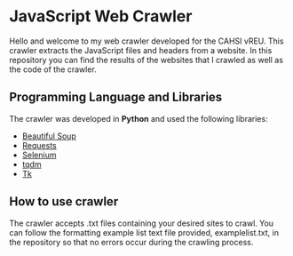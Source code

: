 # JavaScript Web Crawler

Hello and welcome to my web crawler developed for the CAHSI vREU. This crawler extracts the JavaScript files and headers from a website. In this repository you can
find the results of the websites that I crawled as well as the code of the crawler. 

## Programming Language and Libraries
The crawler was developed in **Python** and used the following libraries: 

- [Beautiful Soup](https://www.crummy.com/software/BeautifulSoup/bs4/doc/) 
- [Requests](https://requests.readthedocs.io/en/master/)
- [Selenium](https://selenium-python.readthedocs.io/)
- [tqdm](https://pypi.org/project/tqdm/)
- [Tk](https://docs.python.org/3/library/tk.html)


## How to use crawler
The crawler accepts .txt files containing your desired sites to crawl. You can follow the formatting example list text file provided, examplelist.txt, in the repository 
so that no errors occur during the crawling process. 
